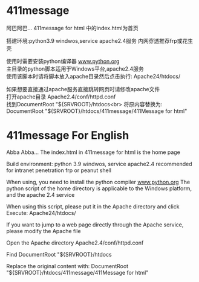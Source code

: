 # 411message
阿巴阿巴...
411message for html 中的index.html为首页

搭建环境:python3.9  windwos,service   apache2.4服务   内网穿透推荐frp或花生壳

使用时需要安装python编译器  www.python.org<br>
主目录的python脚本适用于Windows平台,apache2.4服务<br>
使用该脚本时请将脚本放入apache目录然后点击执行:  Apache24/htdocs/<br>

如果想要直接通过apache服务直接跳转网页时请修改apache文件<br>
打开apache目录      Apache2.4/conf/httpd.conf<br> 
找到DocumentRoot "${SRVROOT}/htdocs<br>
将原内容替换为:    DocumentRoot "${SRVROOT}/htdocs/411message/411Message for html"<br>



# 411message For English<br>
Abba Abba... The index.html in 411message for html is the home page



Build environment: python 3.9 windwos, service apache2.4 recommended for intranet penetration frp or peanut shell



When using, you need to install the python compiler www.python.org
The python script of the home directory is applicable to the Windows platform, and the apache 2.4 service

When using this script, please put it in the Apache directory and click Execute: Apache24/htdocs/



If you want to jump to a web page directly through the Apache service, please modify the Apache file

Open the Apache directory Apache2.4/conf/httpd.conf

Find DocumentRoot "${SRVROOT}/htdocs

Replace the original content with: DocumentRoot "${SRVROOT}/htdocs/411message/411Message for html"
